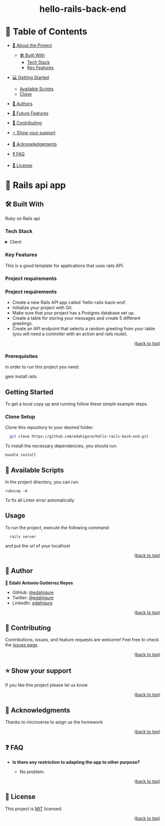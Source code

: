 <a name="readme-top"></a>

<div align="center">



  <h1><b>hello-rails-back-end</b></h1>

</div>

# 📗 Table of Contents

- [📖 About the Project](#about-project)

  - [🛠 Built With](#built-with)
    - [Tech Stack](#tech-stack)
    - [Key Features](#key-features)
- [💻 Getting Started](#getting-started)
  - [Available Scripts](#available-scripts)
  - [Clone](#clone)
- [👥 Authors](#authors)
- [🔭 Future Features](#future-features)
- [🤝 Contributing](#contributing)
- [⭐️ Show your support](#support)
- [🙏 Acknowledgements](#acknowledgements)
- [❓ FAQ](#faq)
- [📝 License](#license)

# 📖 Rails api app 



## 🛠 Built With <a name="built-with"></a>

Ruby on Rails api



### Tech Stack <a name="tech-stack"></a>

<details>
  <summary>Client</summary>
  <ul>
    <li><a href="https://en.wikipedia.org/wiki/Ruby_(programming_language)">Ruby</a></li>
<li><a href="https://guides.rubyonrails.org/active_record_basics.html#what-is-active-record-questionmark">Active Record Basics
</a></li>
  </ul>
</details>

### Key Features <a name="key-features"></a>

This is a good template for applications that uses rails API.

### Project requirements

 
### Project requirements



 - Create a new Rails API app called 'hello-rails-back-end'.
 - Initialize your project with Git.
 - Make sure that your project has a Postgres database set up. 
 - Create a table for storing your messages and create 5 different greetings. 
 - Create an API endpoint that selects a random greeting from your table (you will need a controller with an action and rails route).


<p align="right">(<a href="#readme-top">back to top</a>)</p>

### Prerequisites

in order to run this project you need:

gem install rails




## Getting Started

To get a local copy up and running follow these simple example steps.

### Clone <a name="clone"> Setup</a>

Clone this repository to your desired folder:

```sh
  git clone https://github.com/edahigure/hello-rails-back-end.git
```
To install the necessary dependencies, you should run:


```
bundle install
```


## 🤖 Available Scripts <a name="available-scripts"></a>

In the project directory, you can run:

```
rubocop -A
```

To fix all Linter error automatically


## Usage 

To run the project, execute the following command:
```
  rails server
``` 

and put the url of your localhost

<p align="right">(<a href="#readme-top">back to top</a>)</p>
<!-- AUTHOR -->

## 👥 Author <a name="authors"></a>


👤 **Edahi Antonio Gutiérrez Reyes**

- GitHub: [@edahigure](https://github.com/edahigure)
- Twitter: [@edahigure](https://twitter.com/edahigure)
- LinkedIn: [edahigure](https://www.linkedin.com/in/edahigure/)

<p align="right">(<a href="#readme-top">back to top</a>)</p>


## 🤝 Contributing <a name="contributing"></a>

Contributions, issues, and feature requests are welcome!
Feel free to check the [issues page](https://github.com/edahigure/hello-rails-back-end/issues).

<p align="right">(<a href="#readme-top">back to top</a>)</p>

## ⭐️ Show your support <a name="support"></a>

If you like this project please let us know

<p align="right">(<a href="#readme-top">back to top</a>)</p>

## 🙏 Acknowledgments <a name="acknowledgements"></a>

Thanks to microverse to asign us the homework
<br/>

<p align="right">(<a href="#readme-top">back to top</a>)</p>

## ❓ FAQ <a name="faq"></a>

- **Is there any restriction to adapting the app to other purpose?**

  - No problem.

<p align="right">(<a href="#readme-top">back to top</a>)</p>

## 📝 License <a name="license"></a>

This project is [MIT](./LICENSE) licensed.

<p align="right">(<a href="#readme-top">back to top</a>)</p>
